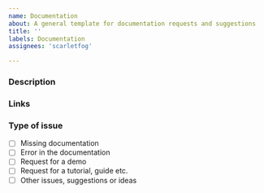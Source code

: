 ```yaml
---
name: Documentation
about: A general template for documentation requests and suggestions
title: ''
labels: Documentation
assignees: 'scarletfog'

---
```

### Description
<!--- [mandatory] Describe the need, add pictures and code snippets, if applies-->

### Links
<!--- [mandatory] Add a link (or links) to the page that should be improved or the mistake is on-->

### Type of issue
<!--- [mandatory] You can choose several options here e.g. a tutorial with a demo-->
- [ ] Missing documentation
- [ ] Error in the documentation
- [ ] Request for a demo
- [ ] Request for a tutorial, guide etc.
- [ ] Other issues, suggestions or ideas

